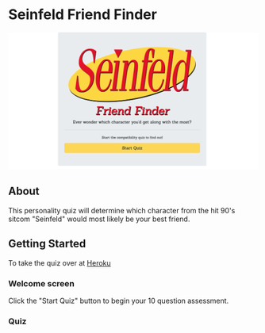 # Seinfeld Friend Finder

![Home-screen](./app/public/assets/images/home-page.png)

## About

This personality quiz will determine which character from the hit 90's sitcom "Seinfeld" would most likely be your best friend.

## Getting Started

To take the quiz over at [Heroku](https://mahume-friend-finder.herokuapp.com/)

### Welcome screen

Click the "Start Quiz" button to begin your 10 question assessment.


### Quiz